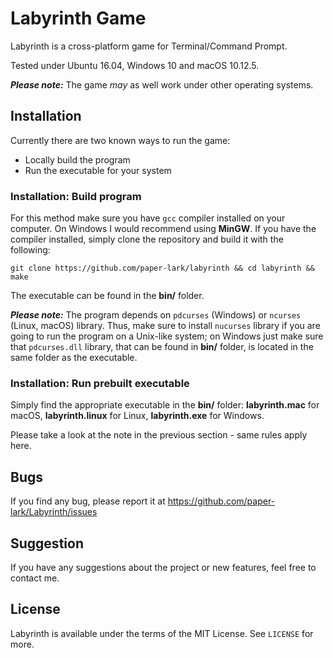# Labyrinth Game

Labyrinth is a cross-platform game for Terminal/Command Prompt.

Tested under Ubuntu 16.04, Windows 10 and macOS 10.12.5.

*__Please note:__* The game *may* as well work under other operating systems.


## Installation

Currently there are two known ways to run the game:

* Locally build the program
* Run the executable for your system

### Installation: Build program
For this method make sure you have ```gcc``` compiler installed on your computer. On Windows I would recommend using **MinGW**. If you have the compiler installed, simply clone the repository and build it with the following:

    git clone https://github.com/paper-lark/labyrinth && cd labyrinth && make
    
The executable can be found in the **bin/** folder.

*__Please note:__* The program depends on ```pdcurses``` (Windows) or ```ncurses``` (Linux, macOS) library. 
Thus, make sure to install ```nucurses``` library if you are going to run the program on a Unix-like system;
on Windows just make sure that ```pdcurses.dll``` library, that can be found in **bin/** folder, is located in the same folder as the executable.

### Installation: Run prebuilt executable
Simply find the appropriate executable in the **bin/** folder: **labyrinth.mac** for macOS, 
                                                               **labyrinth.linux** for Linux,
                                                               **labyrinth.exe** for Windows.
                                                                 
Please take a look at the note in the previous section - same rules apply here.

## Bugs
If you find any bug, please report it at https://github.com/paper-lark/Labyrinth/issues

## Suggestion
If you have any suggestions about the project or new features, feel free to contact me.

## License
Labyrinth is available under the terms of the MIT License. See ```LICENSE``` for more.
